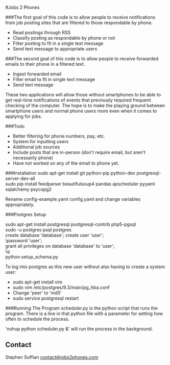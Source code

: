 #Jobs 2 Phones

###The first goal of this code is to allow people to receive notifications from job posting sites that are filtered to those respondable by phone.
-  Read postings through RSS
-  Classify posting as respondable by phone or not
-  Filter posting to fit in a single text message
-  Send text message to appropriate users

###The second goal of this code is to allow people to receive forwarded emails to their phone in a filtered text.

-  Ingest forwarded email
-  Filter email to fit in single text message
-  Send text message

These two applications will allow those without smartphones to be able to get real-time notifications of events that previously required frequent checking of the computer. The hope is to make the playing ground between smartphone users and normal phone users more even when it comes to applying for jobs.

###Todo
-  Better filtering for phone numbers, pay, etc.
-  System for inputting users
-  Additional job sources
-  Include posts that are in-person (don't require email, but aren't necessarily phone)
-  Have not worked on any of the email to phone yet.

###Installation
sudo apt-get install git python-pip python-dev postgresql-server-dev-all  
sudo pip install feedparser beautifulsoup4 pandas apscheduler pyyaml sqlalchemy psycopg2

Rename config-example.yaml config.yaml and change variables appropriately.  

###Postgres Setup

sudo apt-get install postgresql postgresql-contrib php5-pgsql  
sudo -u postgres psql postgres  
create database 'database';
create user 'user';  
\password 'user';  
grant all privileges on database 'database' to 'user';  
\q  
python setup_schema.py  

To log into postgres as this new user without also having to create a system user:
- sudo apt-get install vim
- sudo vim /etc/postgres/9.3/main/pg_hba.conf
- Change 'peer' to 'md5'
- sudo service postgresql restart

###Running The Program
scheduler.py is the python script that runs the program. There is a line in that python file with a parameter for setting how often to schedule the process.

'nohup python scheduler.py &' will run the process in the background.
## Contact
Stephen Suffian
contact@jobs2phones.com
